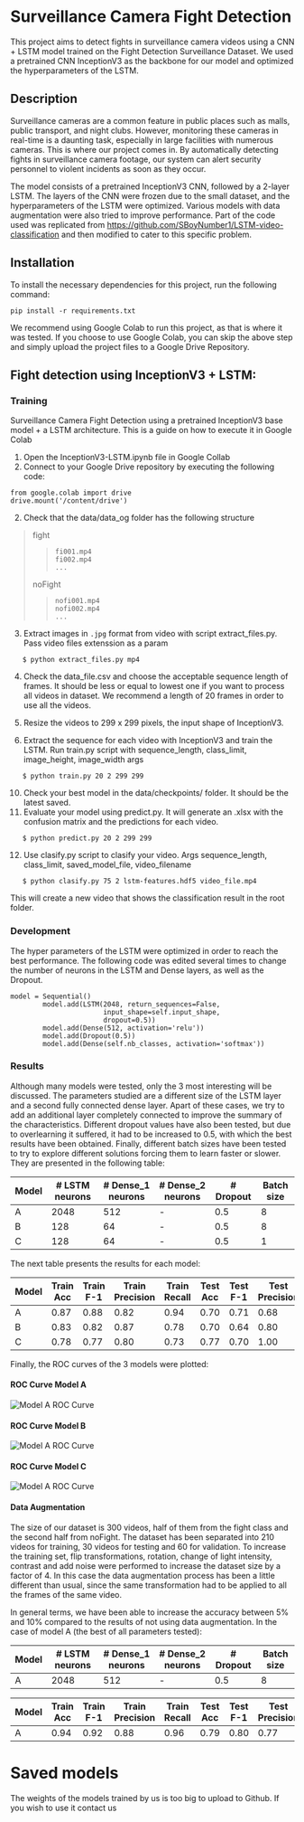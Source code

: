 # Surveillance Camera Fight Detection
This project aims to detect fights in surveillance camera videos using a CNN + LSTM model trained on the Fight Detection Surveillance Dataset. We used a pretrained CNN InceptionV3 as the backbone for our model and optimized the hyperparameters of the LSTM.

## Description
Surveillance cameras are a common feature in public places such as malls, public transport, and night clubs. However, monitoring these cameras in real-time is a daunting task, especially in large facilities with numerous cameras. This is where our project comes in. By automatically detecting fights in surveillance camera footage, our system can alert security personnel to violent incidents as soon as they occur.

The model consists of a pretrained InceptionV3 CNN, followed by a 2-layer LSTM. The layers of the CNN were frozen due to the small dataset, and the hyperparameters of the LSTM were optimized. Various models with data augmentation were also tried to improve performance. Part of the code used was replicated from https://github.com/SBoyNumber1/LSTM-video-classification and then modified to cater to this specific problem.

## Installation
To install the necessary dependencies for this project, run the following command:

`pip install -r requirements.txt`

We recommend using Google Colab to run this project, as that is where it was tested. If you choose to use Google Colab, you can skip the above step and simply upload the project files to a Google Drive Repository.


## Fight detection using InceptionV3 + LSTM:
### Training

Surveillance Camera Fight Detection using a pretrained InceptionV3 base model + a LSTM architecture.
This is a guide on how to execute it in Google Colab

1. Open the InceptionV3-LSTM.ipynb file in Google Collab
2. Connect to your Google Drive repository by executing the following code:

```
from google.colab import drive
drive.mount('/content/drive') 
```
2. Check that the data/data_og folder has the following structure

>	fight
> >		fi001.mp4
> >		fi002.mp4
> >		...
>	noFight
> >		nofi001.mp4
> >		nofi002.mp4
> >		...

3. Extract images in `.jpg` format from video with script extract_files.py. Pass video files extenssion as a param

`	$ python extract_files.py mp4`



4. Check the data_file.csv and choose the acceptable sequence length of frames. It should be less or equal to lowest one if you want to process all videos in dataset. We recommend a length of 20 frames in order to use all the videos.

5. Resize the videos to 299 x 299 pixels, the input shape of InceptionV3.
9. Extract the sequence for each video with InceptionV3 and train the LSTM. Run train.py script with sequence_length, class_limit, image_height, image_width args

`	$ python train.py 20 2 299 299`

10. Check your best model in the data/checkpoints/ folder. It should be the latest saved.
11. Evaluate your model using predict.py. It will generate an .xlsx with the confusion matrix and the predictions for each video.

`	$ python predict.py 20 2 299 299`

12. Use clasify.py script to clasify your video. Args sequence_length, class_limit, saved_model_file, video_filename

`	$ python clasify.py 75 2 lstm-features.hdf5 video_file.mp4`

This will create a new video that shows the classification result in the root folder.

### Development
The hyper parameters of the LSTM were optimized in order to reach the best performance. The following code was edited several times to change the number of neurons in the LSTM and Dense layers, as well as the Dropout.

```
model = Sequential()
        model.add(LSTM(2048, return_sequences=False,
                       input_shape=self.input_shape,
                       dropout=0.5))
        model.add(Dense(512, activation='relu'))
        model.add(Dropout(0.5))
        model.add(Dense(self.nb_classes, activation='softmax'))
```
### Results

Although many models were tested, only the 3 most interesting will be discussed. The parameters studied are a different size of the LSTM layer and a second fully connected dense layer. Apart of these cases, we try to add an additional layer completely connected to improve the summary of the characteristics. Different dropout values ​​have also been tested, but due to overlearning it suffered, it had to be increased to 0.5, with which the best results have been obtained. Finally, different batch sizes have been tested to try to explore different solutions forcing them to learn faster or slower. They are presented in the following table:

| Model | # LSTM neurons | # Dense_1 neurons | # Dense_2 neurons | # Dropout | Batch size |
|-------|----------------|-------------------|-------------------|-----------|------------|
| A     | 2048           | 512               | -                 | 0.5       | 8          |
| B     | 128            | 64                | -                 | 0.5       | 8          |
| C     | 128            | 64                | -                 | 0.5       | 1          |

The next table presents the results for each model:

| Model | Train Acc | Train F-1 | Train Precision | Train Recall | Test Acc | Test F-1 | Test Precision | Test Recall |
|-------|-----------|-----------|-----------------|--------------|----------|----------|----------------|-------------|
| A     | 0.87      | 0.88      | 0.82            | 0.94         | 0.70     | 0.71     | 0.68           | 0.73        |
| B     | 0.83      | 0.82      | 0.87            | 0.78         | 0.70     | 0.64     | 0.80           | 0.53        |
| C     | 0.78      | 0.77      | 0.80            | 0.73         | 0.77     | 0.70     | 1.00           | 0.53        |

Finally, the ROC curves of the 3 models were plotted:

#### ROC Curve Model A
![Model A ROC Curve](./images/ROC_A.png)
#### ROC Curve Model B
![Model A ROC Curve](./images/ROC_B.png)
#### ROC Curve Model C
![Model A ROC Curve](./images/ROC_C.png)

#### Data Augmentation

The size of our dataset is 300 videos, half of them from the fight class and the second half from noFight. The dataset has been separated into 210 videos for training, 30 videos for testing and 60 for validation. To increase the training set, flip transformations, rotation, change of light intensity, contrast and add noise were performed to increase the dataset size by a factor of 4. In this case the data augmentation process has been a little different than usual, since the same transformation had to be applied to all the frames of the same video.  

In general terms, we have been able to increase the accuracy between 5% and 10% compared to the results of not using data augmentation. In the case of model A (the best of all parameters tested):

| Model | # LSTM neurons | # Dense_1 neurons | # Dense_2 neurons | # Dropout | Batch size |
|-------|----------------|-------------------|-------------------|-----------|------------|
| A     | 2048           | 512               | -                 | 0.5       | 8          |

| Model | Train Acc | Train F-1 | Train Precision | Train Recall | Test Acc | Test F-1 | Test Precision | Test Recall |
|-------|-----------|-----------|-----------------|--------------|----------|----------|----------------|-------------|
| A     | 0.94      | 0.92      | 0.88            | 0.96         | 0.79     | 0.80     | 0.77           | 0.83        |


# Saved models

The weights of the models trained by us is too big to upload to Github. If you wish to use it contact us
